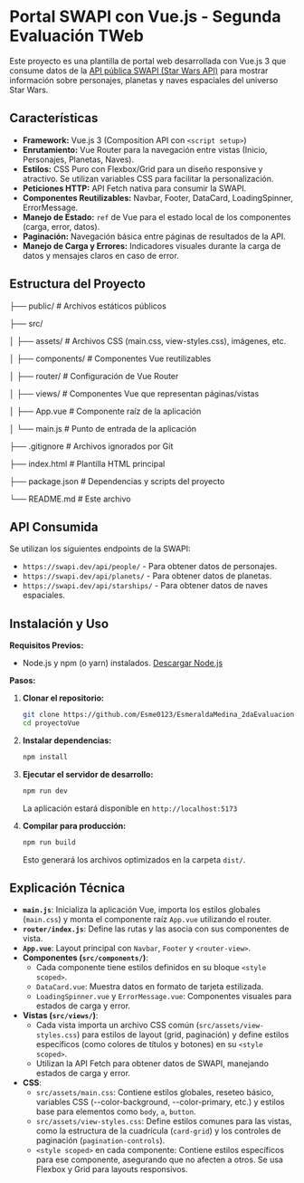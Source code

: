 # Portal SWAPI con Vue.js - Segunda Evaluación TWeb

Este proyecto es una plantilla de portal web desarrollada con Vue.js 3 que consume datos de la [API pública SWAPI (Star Wars API)](https://swapi.dev/) para mostrar información sobre personajes, planetas y naves espaciales del universo Star Wars.

## Características

* **Framework:** Vue.js 3 (Composition API con `<script setup>`)
* **Enrutamiento:** Vue Router para la navegación entre vistas (Inicio, Personajes, Planetas, Naves).
* **Estilos:** CSS Puro con Flexbox/Grid para un diseño responsive y atractivo. Se utilizan variables CSS para facilitar la personalización.
* **Peticiones HTTP:** API Fetch nativa para consumir la SWAPI.
* **Componentes Reutilizables:** Navbar, Footer, DataCard, LoadingSpinner, ErrorMessage.
* **Manejo de Estado:** `ref` de Vue para el estado local de los componentes (carga, error, datos).
* **Paginación:** Navegación básica entre páginas de resultados de la API.
* **Manejo de Carga y Errores:** Indicadores visuales durante la carga de datos y mensajes claros en caso de error.

## Estructura del Proyecto

├── public/             # Archivos estáticos públicos

├── src/
 
  │   ├── assets/         # Archivos CSS (main.css, view-styles.css), imágenes, etc.
 
  │   ├── components/     # Componentes Vue reutilizables
 
  │   ├── router/         # Configuración de Vue Router
 
  │   ├── views/          # Componentes Vue que representan páginas/vistas
 
  │   ├── App.vue         # Componente raíz de la aplicación
 
  │   └── main.js         # Punto de entrada de la aplicación
 
  ├── .gitignore          # Archivos ignorados por Git
 
  ├── index.html          # Plantilla HTML principal
 
  ├── package.json        # Dependencias y scripts del proyecto
 
  └── README.md           # Este archivo

## API Consumida

Se utilizan los siguientes endpoints de la SWAPI:

* `https://swapi.dev/api/people/` - Para obtener datos de personajes.
* `https://swapi.dev/api/planets/` - Para obtener datos de planetas.
* `https://swapi.dev/api/starships/` - Para obtener datos de naves espaciales.

## Instalación y Uso

**Requisitos Previos:**

* Node.js y npm (o yarn) instalados. [Descargar Node.js](https://nodejs.org/)

**Pasos:**

1.  **Clonar el repositorio:**
    ```bash
    git clone https://github.com/Esme0123/EsmeraldaMedina_2daEvaluacionTWeb.git Examen
    cd proyectoVue
    ```

2.  **Instalar dependencias:**
    ```bash
    npm install
    ```

3.  **Ejecutar el servidor de desarrollo:**
    ```bash
    npm run dev
    ```
    La aplicación estará disponible en `http://localhost:5173` 

4.  **Compilar para producción:**
    ```bash
    npm run build
    ```
    Esto generará los archivos optimizados en la carpeta `dist/`.

## Explicación Técnica

* **`main.js`**: Inicializa la aplicación Vue, importa los estilos globales (`main.css`) y monta el componente raíz `App.vue` utilizando el router.
* **`router/index.js`**: Define las rutas y las asocia con sus componentes de vista.
* **`App.vue`**: Layout principal con `Navbar`, `Footer` y `<router-view>`.
* **Componentes (`src/components/`)**:
    * Cada componente tiene estilos definidos en su bloque `<style scoped>`.
    * `DataCard.vue`: Muestra datos en formato de tarjeta estilizada.
    * `LoadingSpinner.vue` y `ErrorMessage.vue`: Componentes visuales para estados de carga y error.
* **Vistas (`src/views/`)**:
    * Cada vista importa un archivo CSS común (`src/assets/view-styles.css`) para estilos de layout (grid, paginación) y define estilos específicos (como colores de títulos y botones) en su `<style scoped>`.
    * Utilizan la API Fetch para obtener datos de SWAPI, manejando estados de carga y error.
* **CSS**:
    * `src/assets/main.css`: Contiene estilos globales, reseteo básico, variables CSS (--color-background, --color-primary, etc.) y estilos base para elementos como `body`, `a`, `button`.
    * `src/assets/view-styles.css`: Define estilos comunes para las vistas, como la estructura de la cuadrícula (`card-grid`) y los controles de paginación (`pagination-controls`).
    * `<style scoped>` en cada componente: Contiene estilos específicos para ese componente, asegurando que no afecten a otros. Se usa Flexbox y Grid para layouts responsivos.


